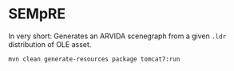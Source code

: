 # SEMpRE

In very short: Generates an ARVIDA scenegraph from a given `.ldr` distribution of OLE asset.

```
mvn clean generate-resources package tomcat7:run
```
